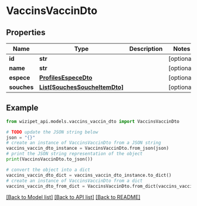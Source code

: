 # VaccinsVaccinDto


## Properties

Name | Type | Description | Notes
------------ | ------------- | ------------- | -------------
**id** | **str** |  | [optional] 
**name** | **str** |  | [optional] 
**espece** | [**ProfilesEspeceDto**](ProfilesEspeceDto.md) |  | [optional] 
**souches** | [**List[SouchesSoucheItemDto]**](SouchesSoucheItemDto.md) |  | [optional] 

## Example

```python
from wizipet_api.models.vaccins_vaccin_dto import VaccinsVaccinDto

# TODO update the JSON string below
json = "{}"
# create an instance of VaccinsVaccinDto from a JSON string
vaccins_vaccin_dto_instance = VaccinsVaccinDto.from_json(json)
# print the JSON string representation of the object
print(VaccinsVaccinDto.to_json())

# convert the object into a dict
vaccins_vaccin_dto_dict = vaccins_vaccin_dto_instance.to_dict()
# create an instance of VaccinsVaccinDto from a dict
vaccins_vaccin_dto_from_dict = VaccinsVaccinDto.from_dict(vaccins_vaccin_dto_dict)
```
[[Back to Model list]](../README.md#documentation-for-models) [[Back to API list]](../README.md#documentation-for-api-endpoints) [[Back to README]](../README.md)


